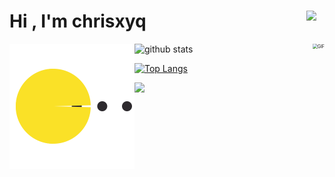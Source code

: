 <h1>Hi <img src="https://github.com/TheDudeThatCode/TheDudeThatCode/blob/master/Assets/Hi.gif" width="29px" align="right">, I'm chrisxyq</h1> 

<img align="left" src="https://raw.githubusercontent.com/Aniket965/Aniket965/master/pacman.svg?sanitize=true" width="200" height="200">

<img align="right" alt="GIF" src="https://media.giphy.com/media/iIqmM5tTjmpOB9mpbn/giphy.gif" style="zoom:50%;" />

![github stats](https://github-readme-stats.vercel.app/api?username=chrisxyq&show_icons=true&theme=radical&hide_title=0)

[![Top Langs](https://github-readme-stats.vercel.app/api/top-langs/?username=chrisxyq&show_icons=true&theme=radical)](https://github.com/anuraghazra/github-readme-stats)

[![](https://github-readme-stats.vercel.app/api/pin/?username=chrisxyq&repo=spring-learning&theme=radical)](https://github.com/chrisxyq/spring-learning)



